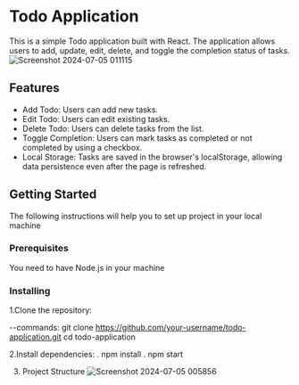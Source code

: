 # Todo Application

This is a simple Todo application built with React. The application allows users to add, update, edit, delete, and toggle the completion status of tasks.
![Screenshot 2024-07-05 011115](https://github.com/Vamshi-yadav07/todo-app/assets/154038542/d4d19490-7b58-4286-adeb-eb282fb35253)

## Features

- Add Todo: Users can add new tasks.
- Edit Todo: Users can edit existing tasks.
- Delete Todo: Users can delete tasks from the list.
- Toggle Completion: Users can mark tasks as completed or not completed by using a checkbox.
- Local Storage: Tasks are saved in the browser's localStorage, allowing data persistence even after the page is refreshed.

## Getting Started

The following instructions will help you to set up project in your local machine

### Prerequisites

You need to have Node.js in your machine

### Installing

1.Clone the repository:

--commands:
git clone https://github.com/your-username/todo-application.git
cd todo-application

2.Install dependencies:
. npm install
. npm start

3. Project Structure
   ![Screenshot 2024-07-05 005856](https://github.com/Vamshi-yadav07/todo-app/assets/154038542/516fc1a3-e59e-4249-af7d-d9a025dfef5d)
